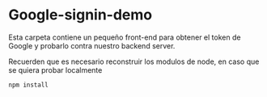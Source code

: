 # Google-signin-demo
Esta carpeta contiene un pequeño front-end para obtener el token de Google y probarlo contra nuestro backend server.

Recuerden que es necesario reconstruir los modulos de node, en caso que se quiera probar localmente

```
npm install
```